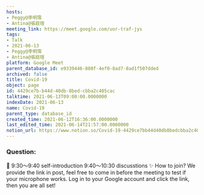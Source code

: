 ```yaml
---
hosts:
- Peggy@李明霈
- Antina@張庭瑄
meeting_link: https://meet.google.com/uor-traf-jys
tags:
- Talk
- 2021-06-13
- Peggy@李明霈
- Antina@張庭瑄
platform: Google Meet
parent_database_id: e9339446-880f-4ef0-8ad7-8ad1f507dded
archived: false
title: Covid-19
object: page
id: 4429ce7b-b44d-40db-8bed-cbba2c405cac
talktime: 2021-06-13T09:00:00.0000000
indexDate: 2021-06-13
name: Covid-19
parent_type: database_id
created_time: 2021-06-12T16:36:00.0000000
last_edited_time: 2021-06-14T21:57:00.0000000
notion_url: https://www.notion.so/Covid-19-4429ce7bb44d40db8bedcbba2c405cac
---
```


### Question:


   
   
   
   
   
📅
9:30～9:40 self-introduction
9:40～10:30 discusstions
✨
How to join?
We provide the link in post, feel free to come in before the meeting to test if your microphone works. Log in to your Google account and click the link, then you are all set!

